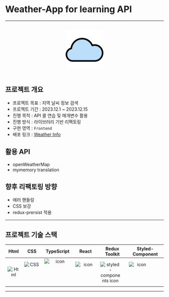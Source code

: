 # Weather-App for learning API
---

<br />

<div  align="center">
  <img width="24%" src="https://github.com/kimD0ngjun/Weather-App/blob/main/public/assets/cloud.png" alt="cloud">
</div>

<br />

## 프로젝트 개요
- 프로젝트 목표 : 지역 날씨 정보 검색
- 프로젝트 기간 : 2023.12.1 ~ 2023.12.15
- 진행 목적 : API 콜 연습 및 매개변수 활용
- 진행 방식 : 라이브러리 기반 리팩토링
- 구현 영역 : `Frontend`
- 배포 링크 : <a href="https://weather-app-eta-swart-57.vercel.app/" target="_blank">Weather Info</a>

## 활용 API
- openWeatherMap
- mymemory translation

## 향후 리팩토링 방향
- 에러 핸들링
- CSS 보강
- redux-prersist 적용
---

## 프로젝트 기술 스택
| Html | CSS | TypeScript | React | Redux Toolkit | Styled-Component |
| :---: | :---: | :---: | :---: | :---: | :---: |
| <img alt="Html" src ="https://upload.wikimedia.org/wikipedia/commons/6/61/HTML5_logo_and_wordmark.svg" width="65" height="65" /> | <div style="display: flex; align-items: flex-start;"><img src="https://user-images.githubusercontent.com/111227745/210204643-4c3d065c-59ec-481d-ac13-cea795730835.png" alt="CSS" width="50" height="65" /></div> | <div style="display: flex; align-items: flex-start;"><img src="https://techstack-generator.vercel.app/ts-icon.svg" alt="icon" width="85" height="85" /></div> | <div style="display: flex; align-items: flex-start;"><img src="https://techstack-generator.vercel.app/react-icon.svg" alt="icon" width="65" height="65" /></div> | <div style="display: flex; align-items: flex-start;"><img src="https://techstack-generator.vercel.app/redux-icon.svg" alt="styled-components icon" width="65" height="65" /></div> | <div style="display: flex; align-items: flex-start;"><img src="https://i.ibb.co/ydkG6cv/img.png" alt="icon" width="65" height="65" /></div> |

---

